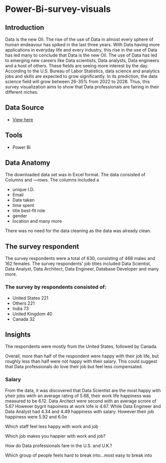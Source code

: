 # Power-Bi-survey-visuals

## Introduction
Data is the new Oil. The rise of the use of Data in almost every sphere of human endeavour has spiked in the last three years. With Data having more applications in everyday life and every industry, this rise in the use of Data has led many to conclude that Data is the new Oil. The use of Data has led to emerging new careers like Data scientists, Data analysts, Data engineers and a host of others. These fields are seeing more interest by the day. According to the U.S. Bureau of Labor Statistics,  data science and analytics jobs and skills are expected to grow significantly. In its prediction, the data science field will grow between 26-35% from 2022 to 2028.
Thus, this survey visualization aims to show that Data professionals are fairing in their different niches.

## Data Source
  -  [View here](https://github.com/TommyDatageek01/Power-Bi-survey-visuals/blob/main/Power%20BI%20-%20Final%20Project.xlsx)

## Tools
- Power Bi

## Data Anatomy
The downloaded data set was in Excel format. The data consisted of Columns and —rows. The columns included a 
- unique I.D. 
- Email
- Date taken
- time spent
- title best-fit role
- gender
- location and many more

There was no need for the data cleaning as the data was already clean.

## The survey respondent 
 The survey respondents were a total of 630, consisting of 468 males and  162 females. The survey respondents' job titles included Data Scientist, Data Analyst, Data Architect, Data Engineer, Database Developer and many more.
 
### The survey  by respondents consisted of:
- United States 221
- Others 221
- India 73
- United Kingdom 40
- Canada 32


## Insights
The respondents were mostly from the United States, followed by Canada. 

Overall, more than half of the respondent were happy with their job life, but roughly less than half were not happy with their salary. This could suggest that Data professionals do love their job but feel less compensated.

### Salary
From the data, it was discovered that Data Scientist are the most happy with yheir jobs wkth an average rating of 5.68, their work life happiness was measured to be 6.12.
Data Arcitect were second with an average scrore of 5.67 However bygrit hapoiness at work lofe is 4.67.
While Data Engineer and Data Analyst had 4.34 and 4.49  happiness with salary. However their job happiness were 5.92 and 6.0o

Which staff feel less happy with work and job

Which job makes you happier with work and job?

How do Data professionals fare in the U.S. and U.K.?

Which group of people feels hard to break into…most easy to break into


